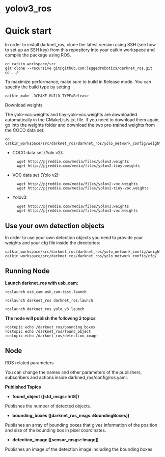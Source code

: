 # yolov3_ros

# Quick start

In order to install darknet_ros, clone the latest version using SSH (see how to set up an SSH key) from this repository into your catkin workspace and compile the package using ROS.

    cd catkin_workspace/src
    git clone --recursive git@github.com:leggedrobotics/darknet_ros.git
    cd ../
    
To maximize performance, make sure to build in Release mode. You can specify the build type by setting

    catkin_make -DCMAKE_BUILD_TYPE=Release
    
Download weights

The yolo-voc.weights and tiny-yolo-voc.weights are downloaded automatically in the CMakeLists.txt file. If you need to download them again, go into the weights folder and download the two pre-trained weights from the COCO data set:

    cd catkin_workspace/src/darknet_ros/darknet_ros/yolo_network_config/weights/

* COCO data set (Yolo v2):

        wget http://pjreddie.com/media/files/yolov2.weights
        wget http://pjreddie.com/media/files/yolov2-tiny.weights

* VOC data set (Yolo v2):
        
        wget http://pjreddie.com/media/files/yolov2-voc.weights
        wget http://pjreddie.com/media/files/yolov2-tiny-voc.weights

* Yolov3:
        
        wget http://pjreddie.com/media/files/yolov3.weights
        wget http://pjreddie.com/media/files/yolov3-voc.weights

## Use your own detection objects

In order to use your own detection objects you need to provide your weights and your cfg file inside the directories:

    catkin_workspace/src/darknet_ros/darknet_ros/yolo_network_config/weights/
    catkin_workspace/src/darknet_ros/darknet_ros/yolo_network_config/cfg/

## Running Node

__Launch darknet_ros with usb_cam:__

    roslaunch usb_cam usb_cam-test.launch

    roslaunch darknet_ros darknet_ros.launch

    roslaunch darknet_ros yolo_v3.launch 

__The node will publish the following 3 topics__
    
    rostopic echo /darknet_ros/bounding_boxes
    rostopic echo /darknet_ros/found_object
    rostopic echo /darknet_ros/detection_image


## Node

ROS related parameters

You can change the names and other parameters of the publishers, subscribers and actions inside darkned_ros/config/ros.yaml.

__Published Topics__

* __found_object ([std_msgs::Int8])__

Publishes the number of detected objects.

* __bounding_boxes ([darknet_ros_msgs::BoundingBoxes])__

Publishes an array of bounding boxes that gives information of the position and size of the bounding box in pixel coordinates.

* __detection_image ([sensor_msgs::Image])__

Publishes an image of the detection image including the bounding boxes.

